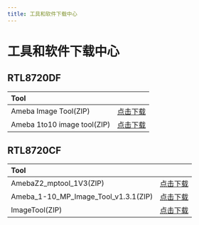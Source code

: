 ```yaml
---
title: 工具和软件下载中心
---
```



# 工具和软件下载中心

 
<!-- | 工具名称                                   | 描述                                 |下载
| :------------|:------------------------------------|:--------------------
| Audacity        | Audacity是一款开源免费录音播放工具软件，用于测试音频使用，能够实现多通道录音和播放                | [audacity-win-3.4.2-64bit.exe](/assets/download/audacity-win-3.4.2-64bit.exe)
| usbdeview       | Usbdeview是一款免费的查看windows操作系统的USB设备枚举信息的工具软件               | [usbdeview.zip](/assets/download/usbdeview.zip)
| Zadig       | zadig是是一款安装windows USB 驱动免费工具软件               | [zadig-2.8.exe](/assets/download/zadig-2.8.exe) -->


## RTL8720DF

|    Tool    |      |
|:-------|------:|
| Ameba Image Tool(ZIP) | [点击下载](/assets/download/8720df/Ameba-Image_Tool.zip) |
| Ameba 1to10 image tool(ZIP) | [点击下载](/assets/download/8720df/ameba-1to10-image-tool-v2.3.zip) |


## RTL8720CF

|    Tool    |      |
|:-------|------:|
| AmebaZ2_mptool_1V3(ZIP) | [点击下载](/assets/download/8720cf/AmebaZ2_mptool_1V3.zip) |
| Ameba_1-10_MP_Image_Tool_v1.3.1(ZIP) | [点击下载](/assets/download/8720cf/Ameba_1-10_MP_Image_Tool_v1.3.1(79783).zip) |
| ImageTool(ZIP) | [点击下载](/assets/download/8720cf/2022_0520_ImageTool(85511).zip) |




